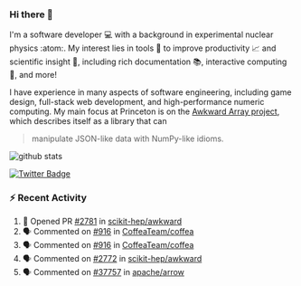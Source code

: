 ### Hi there 👋 

I'm a software developer 💻 with a background in experimental nuclear physics :atom:. My interest lies in tools :wrench: to improve productivity :chart_with_upwards_trend: and scientific insight :telescope:, including rich documentation 📚, interactive computing 🧮, and more! 

I have experience in many aspects of software engineering, including game design, full-stack web development, and high-performance numeric computing. My main focus at Princeton is on the [Awkward Array project](awkward-array.org/), which describes itself as a library that can 
> manipulate JSON-like data with NumPy-like idioms.

![github stats](https://github-readme-stats.vercel.app/api?username=agoose77&show_icons=true&hide_rank=true&hide_title=true&bg_color=30,e76445,904e95&text_color=efe3ec&icon_color=efe3ec)
<!--
**agoose77/agoose77** is a ✨ _special_ ✨ repository because its `README.md` (this file) appears on your GitHub profile.

Here are some ideas to get you started:

- 🔭 I’m currently working on ...
- 🌱 I’m currently learning ...
- 👯 I’m looking to collaborate on ...
- 🤔 I’m looking for help with ...
- 💬 Ask me about ...
- 📫 How to reach me: ...
- 😄 Pronouns: ...
- ⚡ Fun fact: ...
-->

[![Twitter Badge](https://img.shields.io/twitter/follow/agoose77?style=flat-square&logo=Twitter&logoColor=white&color=cornflowerblue)](https://twitter.com/agoose77)

### :zap: Recent Activity

<!--START_SECTION:activity-->
1. 💪 Opened PR [#2781](https://github.com/scikit-hep/awkward/pull/2781) in [scikit-hep/awkward](https://github.com/scikit-hep/awkward)
2. 🗣 Commented on [#916](https://github.com/CoffeaTeam/coffea/pull/916#issuecomment-1782900692) in [CoffeaTeam/coffea](https://github.com/CoffeaTeam/coffea)
3. 🗣 Commented on [#916](https://github.com/CoffeaTeam/coffea/pull/916#issuecomment-1782891678) in [CoffeaTeam/coffea](https://github.com/CoffeaTeam/coffea)
4. 🗣 Commented on [#2772](https://github.com/scikit-hep/awkward/issues/2772#issuecomment-1782710657) in [scikit-hep/awkward](https://github.com/scikit-hep/awkward)
5. 🗣 Commented on [#37757](https://github.com/apache/arrow/issues/37757#issuecomment-1782706357) in [apache/arrow](https://github.com/apache/arrow)
<!--END_SECTION:activity-->
